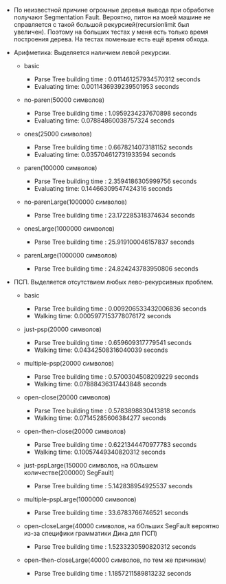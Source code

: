 - По неизвестной причине огромные деревья вывода при обработке получают Segmentation Fault. Вероятно, питон на моей машине не справляется с такой большой рекурсией(recursionlimit был увеличен). Поэтому на больших тестах у меня есть только время построения дерева. На тестах поменьше есть ещё время обхода.
- Арифметика:
Выделяется наличием левой рекурсии. 
  - basic
    - Parse Tree building time : 0.011461257934570312 seconds
    - Evaluating time: 0.0011436939239501953 seconds

  - no-paren(50000 символов)
    - Parse Tree building time : 1.0959234237670898 seconds
    - Evaluating time: 0.07884860038757324 seconds

  - ones(25000 символов)
    - Parse Tree building time : 0.6678214073181152 seconds
    - Evaluating time: 0.035704612731933594 seconds

  - paren(100000 символов)
    - Parse Tree building time : 2.3594186305999756 seconds
    - Evaluating time: 0.14466309547424316 seconds

  - no-parenLarge(1000000 символов)
    - Parse Tree building time : 23.172285318374634 seconds

  - onesLarge(1000000 символов)
    - Parse Tree building time : 25.919100046157837 seconds

  - parenLarge(1000000 символов)
    - Parse Tree building time : 24.824243783950806 seconds

- ПСП.
Выделяется отсутствием любых лево-рекурсивных проблем.
  - basic
    - Parse Tree building time : 0.009206533432006836 seconds
    - Walking time: 0.0005977153778076172 seconds

  - just-psp(20000 символов)
    - Parse Tree building time : 0.659609317779541 seconds
    - Walking time: 0.04342508316040039 seconds

  - multiple-psp(20000 символов)
    - Parse Tree building time : 0.5700304508209229 seconds
    - Walking time: 0.07888436317443848 seconds

  - open-close(20000 символов)
    - Parse Tree building time : 0.5783898830413818 seconds
    - Walking time: 0.07145285606384277 seconds

  - open-then-close(20000 символов)
    - Parse Tree building time : 0.6221344470977783 seconds
    - Walking time: 0.10057449340820312 seconds

  - just-pspLarge(150000 символов, на бОльшем количестве(200000) SegFault)
    - Parse Tree building time : 5.142838954925537 seconds

  - multiple-pspLarge(1000000 символов)
    - Parse Tree building time : 33.6783766746521 seconds

  - open-closeLarge(40000 символов, на бОльших SegFault вероятно из-за специфики грамматики Дика для ПСП)
    - Parse Tree building time : 1.5233230590820312 seconds

  - open-then-closeLarge(40000 символов, по тем же причинам)
    - Parse Tree building time : 1.1857211589813232 seconds
  